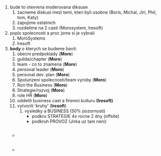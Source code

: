 
1. bude to otevrena moderovana diksuse
	1. zacneme diskusi mezi temi, kteri byli osobne (Boris, Michal, Jiri, Phil, tom, Katy)
	2. zapojime ostatnich
	3. rozdelime na 2 casti (Morosystem, Iresoft)
2. popis spolecnosti a proc jsme si je vybrali
	1. MoroSystems
	2. Iresoft
3. **body** o kterych se budeme bavit:
	1. obecni predpoklady (**Moro**)
	2. guilda/chapter (**Moro**)
	3. team - co to znamena (**Moro**)
	4. personal leader (**Moro**)
	5. personal dev. plan (**Moro**)
	6. Spolurizeni spolecnosti/team vyroby (**Moro**)
	7. Run the Business (**Moro**)
	8. Strategie/rozvoj (**Moro**)
	9. role HR (**Moro**)
	10. oddelili business cast a firemni kulturu **(Iresoft)**
	11. vytvorili 'kruhy' (**Iresoft**)
		1. vysledky a BUSINESS (50% pozornosti)
			-   podkru STRATEGIE 4x rocne 2 dny (offsite)
			-   podkruh PROVOZ (Jirka uz tam neni)
	- ## 
	- 